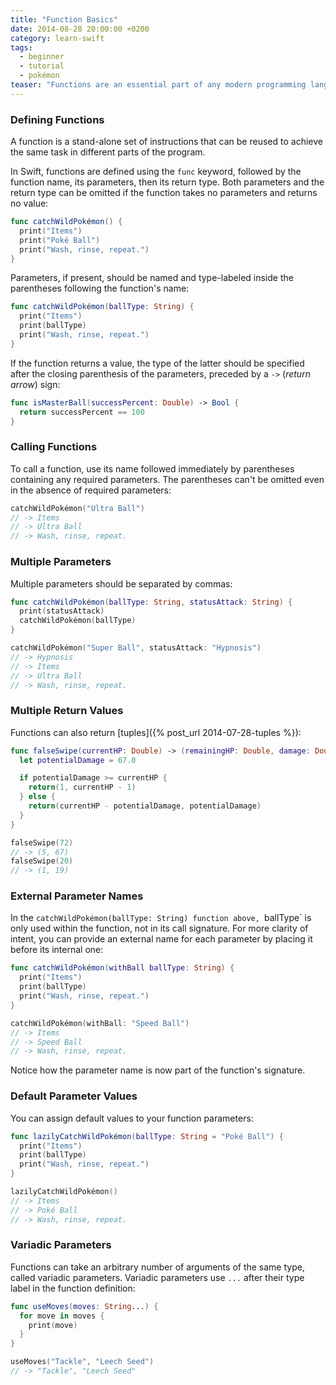 ```yaml
---
title: "Function Basics"
date: 2014-08-28 20:00:00 +0200
category: learn-swift
tags:
  - beginner
  - tutorial
  - pokémon
teaser: "Functions are an essential part of any modern programming language. Let's look at what Swift has to offer."
---
```


### Defining Functions

A function is a stand-alone set of instructions that can be reused to achieve the same task in different parts of the program.

In Swift, functions are defined using the `func` keyword, followed by the function name, its parameters, then its return type. Both parameters and the return type can be omitted if the function takes no parameters and returns no value:

~~~swift
func catchWildPokémon() {
  print("Items")
  print("Poké Ball")
  print("Wash, rinse, repeat.")
}
~~~

Parameters, if present, should be named and type-labeled inside the parentheses following the function's name:

~~~swift
func catchWildPokémon(ballType: String) {
  print("Items")
  print(ballType)
  print("Wash, rinse, repeat.")
}
~~~

If the function returns a value, the type of the latter should be specified after the closing parenthesis of the parameters, preceded by a `->` (*return arrow*) sign:

~~~swift
func isMasterBall(successPercent: Double) -> Bool {
  return successPercent == 100
}
~~~

### Calling Functions

To call a function, use its name followed immediately by parentheses containing any required parameters. The parentheses can't be omitted even in the absence of required parameters:

~~~swift
catchWildPokémon("Ultra Ball")
// -> Items
// -> Ultra Ball
// -> Wash, rinse, repeat.
~~~

### Multiple Parameters

Multiple parameters should be separated by commas:

~~~swift
func catchWildPokémon(ballType: String, statusAttack: String) {
  print(statusAttack)
  catchWildPokémon(ballType)
}

catchWildPokémon("Super Ball", statusAttack: "Hypnosis")
// -> Hypnosis
// -> Items
// -> Ultra Ball
// -> Wash, rinse, repeat.
~~~

### Multiple Return Values

Functions can also return [tuples]({% post_url 2014-07-28-tuples %}):

~~~swift
func falseSwipe(currentHP: Double) -> (remainingHP: Double, damage: Double) {
  let potentialDamage = 67.0

  if potentialDamage >= currentHP {
    return(1, currentHP - 1)
  } else {
    return(currentHP - potentialDamage, potentialDamage)
  }
}

falseSwipe(72)
// -> (5, 67)
falseSwipe(20)
// -> (1, 19)
~~~

### External Parameter Names

In the `catchWildPokémon(ballType: String) function above, `ballType` is only used within the function, not in its call signature. For more clarity of intent, you can provide an external name for each parameter by placing it before its internal one:

~~~swift
func catchWildPokémon(withBall ballType: String) {
  print("Items")
  print(ballType)
  print("Wash, rinse, repeat.")
}

catchWildPokémon(withBall: "Speed Ball")
// -> Items
// -> Speed Ball
// -> Wash, rinse, repeat.
~~~

Notice how the parameter name is now part of the function's signature.

### Default Parameter Values

You can assign default values to your function parameters:

~~~swift
func lazilyCatchWildPokémon(ballType: String = "Poké Ball") {
  print("Items")
  print(ballType)
  print("Wash, rinse, repeat.")
}

lazilyCatchWildPokémon()
// -> Items
// -> Poké Ball
// -> Wash, rinse, repeat.
~~~


### Variadic Parameters

Functions can take an arbitrary number of arguments of the same type, called variadic parameters. Variadic parameters use `...` after their type label in the function definition:

~~~swift
func useMoves(moves: String...) {
  for move in moves {
    print(move)
  }
}

useMoves("Tackle", "Leech Seed")
// -> "Tackle", "Leech Seed"
~~~
